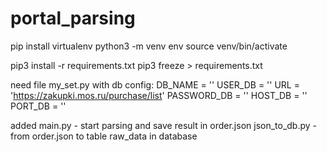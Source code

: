 # portal_parsing

pip install virtualenv
python3 -m venv env
source venv/bin/activate 

pip3 install -r requirements.txt
pip3 freeze > requirements.txt

need file my_set.py with db config:
DB_NAME = ''
USER_DB = ''
URL = 'https://zakupki.mos.ru/purchase/list'
PASSWORD_DB = ''
HOST_DB = ''
PORT_DB = ''

added
main.py - start parsing and save result in order.json
json_to_db.py - from order.json to table raw_data in database


